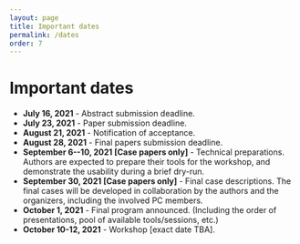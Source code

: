 ```yaml
---
layout: page
title: Important dates
permalink: /dates
order: 7
---
```


# Important dates

* **July 16, 2021** - Abstract submission deadline.
* **July 23, 2021** - Paper submission deadline.
* **August 21, 2021** - Notification of acceptance.
* **August 28, 2021** - Final papers submission deadline.
* **September 6--10, 2021 [Case papers only]** - Technical preparations. Authors are expected to prepare their tools for the workshop, and demonstrate the usability during a brief dry-run.
* **September 30, 2021 [Case papers only]** - Final case descriptions. The final cases will be developed in collaboration by the authors and the organizers, including the involved PC members.
* **October 1, 2021** - Final program announced. (Including the order of presentations, pool of available tools/sessions, etc.)
* **October 10-12, 2021** - Workshop [exact date TBA].